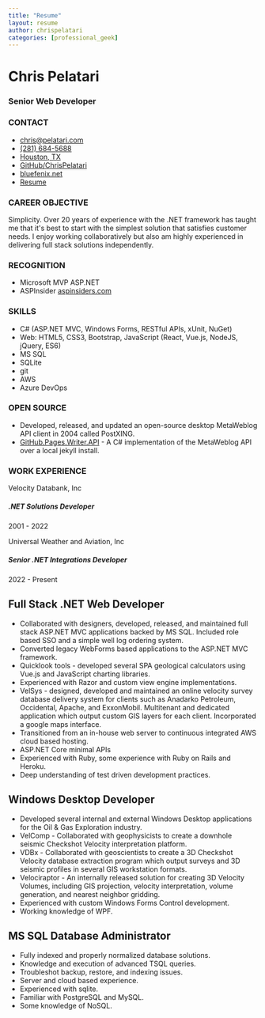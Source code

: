 ```yaml
---
title: "Resume"
layout: resume
author: chrispelatari
categories: [professional_geek]
---
```


<h1 class="text-center border-bottom">Chris Pelatari</h1>
<h3 class="text-center">Senior Web Developer</h3>

<div class="row">
  <div class="col-4 border-right">
  <div id="contact">
    <h3 class="text-right">CONTACT</h3>
    <ul class="list-unstyled text-right">
      <li><a href="mailto:chris@pelatari.com">chris@pelatari.com <i class="fas fa-envelope"></i></a></li>
      <li><a href="tel:2816845688">(281) 684-5688 <i class="fas fa-phone"></i></a></li>
      <li><a href="https://goo.gl/maps/kBStcgycPRVgHfiv6" target="blank">Houston, TX <i class="fas fa-map-marker-alt"></i></a></li>
      <li><a href="https://github.com/ChrisPelatari">GitHub/ChrisPelatari <i class="fab fa-github"></i></a></li>
      <li><a href="https://bluefenix.net">bluefenix.net <i class="fas fa-link"></i></a></li>
      <li><a href="https://chris.pelatari.com/Resume">Resume <i class="fas fa-code"></i></a></li>
    </ul>
  </div>
    <h3 class="text-right">CAREER OBJECTIVE</h3>
    <p class="list-group-item list-group-item-light bg-dark">Simplicity. Over 20 years of experience with the .NET framework has taught me that it's best to start with the simplest solution that satisfies customer needs. I enjoy working collaboratively but also am highly experienced in delivering full stack solutions independently.</p>
    <h3 class="text-right">RECOGNITION</h3>
    <ul class="text-right list-group list-group-flush">
      <li class="list-group-item list-group-item-light bg-dark">Microsoft MVP ASP.NET</li>
      <li class="list-group-item list-group-item-light bg-dark">ASPInsider <a href="https://aspinsiders.com">aspinsiders.com</a></li>
    </ul>          
    <h3 class="text-right">SKILLS</h3>
    <ul class="text-right list-group list-group-flush">
      <li class="list-group-item list-group-item-light bg-dark">C# (ASP.NET MVC, Windows Forms, RESTful APIs, xUnit, NuGet)</li>
      <li class="list-group-item list-group-item-light bg-dark">Web: HTML5, CSS3, Bootstrap, JavaScript (React, Vue.js, NodeJS, jQuery, ES6)</li>
      <li class="list-group-item list-group-item-light bg-dark">MS SQL</li>
      <li class="list-group-item list-group-item-light bg-dark">SQLite</li>
      <li class="list-group-item list-group-item-light bg-dark">git</li>
      <li class="list-group-item list-group-item-light bg-dark">AWS</li>
      <li class="list-group-item list-group-item-light bg-dark">Azure DevOps</li>
    </ul>
    <h3 class="text-right">OPEN SOURCE</h3>
    <ul class="text-right list-group list-group-flush">
      <li class="list-group-item list-group-item-light bg-dark">Developed, released, and updated an open-source desktop MetaWeblog API client in 2004 called PostXING. </li>
      <li class="list-group-item list-group-item-light bg-dark"><a href="https://github.com/ChrisPelatari/GitHub.Pages.Writer.API">GitHub.Pages.Writer.API</a> - A C# implementation of the MetaWeblog API over a local jekyll install.</li>
    </ul>
  </div>
  <div class="col">
    <h3>WORK EXPERIENCE</h3>
    <div class="card bg-dark">
      <div class="card-header">Velocity Databank, Inc</div>
      <div class="card-body">
        <h5 class="card-title">.NET Solutions Developer</h5>
        <p class="card-text">2001 - 2022</p>
      </div>
    </div>
    <div class="card bg-dark">
      <div class="card-header">Universal Weather and Aviation, Inc</div>
      <div class="card-body">
        <h5 class="card-title">Senior .NET Integrations Developer</h5>
        <p class="card-text">2022 - Present</p>
      </div>
    </div>
    <h2>Full Stack .NET Web Developer</h2>
    <ul>
      <li>Collaborated with designers, developed, released, and maintained full stack ASP.NET MVC applications backed by MS SQL. Included role based SSO and a simple well log ordering system. </li>
      <li>Converted legacy WebForms based applications to the ASP.NET MVC framework. </li>
      <li>Quicklook tools - developed several SPA geological calculators using Vue.js and JavaScript charting libraries. </li>
      <li>Experienced with Razor and custom view engine implementations. </li>
      <li>VelSys - designed, developed and maintained an online velocity survey database delivery system for clients such as Anadarko Petroleum, Occidental, Apache, and ExxonMobil. Multitenant and dedicated application which output custom GIS layers for each client. Incorporated a google maps interface. </li>
      <li>Transitioned from an in-house web server to continuous integrated AWS cloud based hosting. </li>
      <li>ASP.NET Core minimal APIs</li>
      <li>Experienced with Ruby, some experience with Ruby on Rails and Heroku. </li>
      <li>Deep understanding of test driven development practices. </li>
    </ul>
    <h2>Windows Desktop Developer</h2>
    <ul>
      <li>Developed several internal and external Windows Desktop applications for the Oil & Gas Exploration industry. </li>
      <li>VelComp - Collaborated with geophysicists to create a downhole seismic Checkshot Velocity interpretation platform. </li>
      <li>VDBx - Collaborated with geoscientists to create a 3D Checkshot Velocity database extraction program which output surveys and 3D seismic profiles in several GIS workstation formats. </li>
      <li>Velociraptor - An internally released solution for creating 3D Velocity Volumes, including GIS projection, velocity interpretation, volume generation, and nearest neighbor gridding. </li>
      <li>Experienced with custom Windows Forms Control development.</li>
      <li>Working knowledge of WPF. </li>
    </ul>
    <h2>MS SQL Database Administrator</h2>
    <ul>
      <li>Fully indexed and properly normalized database solutions. </li>
      <li>Knowledge and execution of advanced TSQL queries. </li>
      <li>Troubleshot backup, restore, and indexing issues. </li>
      <li>Server and cloud based experience. </li>
      <li>Experienced with sqlite. </li>
      <li>Familiar with PostgreSQL and MySQL. </li>
      <li>Some knowledge of NoSQL. </li>
    </ul>
</div>